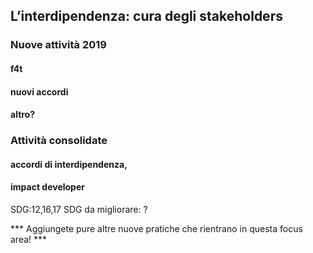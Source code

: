 ## L’interdipendenza: cura degli stakeholders

### Nuove attività 2019

#### f4t

#### nuovi accordi

#### altro?

### Attività consolidate

#### accordi di interdipendenza, 

#### impact developer

SDG:12,16,17
SDG da migliorare: ?

*** Aggiungete pure altre nuove pratiche che rientrano in questa focus area! ***
